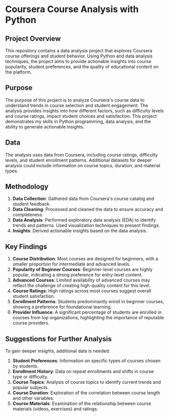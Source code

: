 # Coursera Course Analysis with Python

## Project Overview

This repository contains a data analysis project that explores Coursera course offerings and student behavior. Using Python and data analysis techniques, the project aims to provide actionable insights into course popularity, student preferences, and the quality of educational content on the platform.

## Purpose

The purpose of this project is to analyze Coursera's course data to understand trends in course selection and student engagement. The analysis provides insights into how different factors, such as difficulty levels and course ratings, impact student choices and satisfaction. This project demonstrates my skills in Python programming, data analysis, and the ability to generate actionable insights.

## Data

The analysis uses data from Coursera, including course ratings, difficulty levels, and student enrollment patterns. Additional datasets for deeper analysis could include information on course topics, duration, and material types.

## Methodology

1. **Data Collection**: Gathered data from Coursera's course catalog and student feedback.
2. **Data Cleaning**: Processed and cleaned the data to ensure accuracy and completeness.
3. **Data Analysis**: Performed exploratory data analysis (EDA) to identify trends and patterns. Used visualization techniques to present findings.
4. **Insights**: Derived actionable insights based on the data analysis.

## Key Findings

1. **Course Distribution**: Most courses are designed for beginners, with a smaller proportion for intermediate and advanced levels.
2. **Popularity of Beginner Courses**: Beginner-level courses are highly popular, indicating a strong preference for entry-level content.
3. **Advanced Courses**: Limited availability of advanced courses may reflect the challenge of creating high-quality content for this level.
4. **Course Ratings**: High ratings across most courses suggest overall student satisfaction.
5. **Enrollment Patterns**: Students predominantly enroll in beginner courses, showing a preference for foundational learning.
6. **Provider Influence**: A significant percentage of students are enrolled in courses from top organizations, highlighting the importance of reputable course providers.

## Suggestions for Further Analysis

To gain deeper insights, additional data is needed:
1. **Student Preferences**: Information on specific types of courses chosen by students.
2. **Enrollment History**: Data on repeat enrollments and shifts in course type or difficulty.
3. **Course Topics**: Analysis of course topics to identify current trends and popular subjects.
4. **Course Duration**: Exploration of the correlation between course length and other variables.
5. **Course Materials**: Examination of the relationship between course materials (videos, exercises) and ratings.
